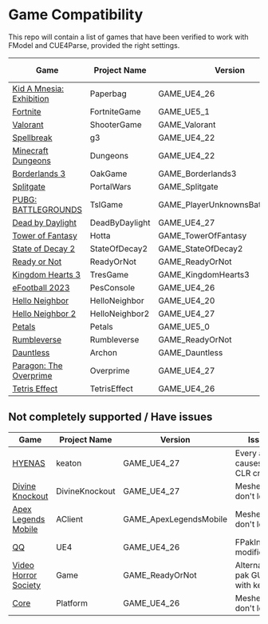 # Game Compatibility
This repo will contain a list of games that have been verified to work with FModel and CUE4Parse, provided the right settings.

| Game | Project Name | Version | Mappings File |
| --- | --- | --- | --- |
| [Kid A Mnesia: Exhibition](https://store.epicgames.com/en-US/p/kid-a-mnesia-exhibition) | Paperbag | GAME_UE4_26 |
| [Fortnite](https://store.epicgames.com/en-US/p/fortnite) | FortniteGame | GAME_UE5_1 |
| [Valorant](https://store.epicgames.com/en-US/p/valorant) | ShooterGame | GAME_Valorant |
| [Spellbreak](https://store.epicgames.com/en-US/p/spellbreak) | g3 | GAME_UE4_22 |
| [Minecraft Dungeons](https://store.steampowered.com/app/1672970/Minecraft_Dungeons/) | Dungeons | GAME_UE4_22 |
| [Borderlands 3](https://store.epicgames.com/en-US/p/borderlands-3) | OakGame | GAME_Borderlands3 |
| [Splitgate](https://store.steampowered.com/app/677620/Splitgate/) | PortalWars | GAME_Splitgate |
| [PUBG: BATTLEGROUNDS](https://store.steampowered.com/app/578080/PUBG_BATTLEGROUNDS/) | TslGame | GAME_PlayerUnknownsBattlegrounds |
| [Dead by Daylight](https://store.epicgames.com/en-US/p/dead-by-daylight) | DeadByDaylight | GAME_UE4_27 |
| [Tower of Fantasy](https://store.steampowered.com/app/2064650/Tower_of_Fantasy/) | Hotta | GAME_TowerOfFantasy |
| [State of Decay 2](https://store.steampowered.com/app/495420/State_of_Decay_2_Juggernaut_Edition/) | StateOfDecay2 | GAME_StateOfDecay2 |
| [Ready or Not](https://store.steampowered.com/app/1144200/Ready_or_Not/) | ReadyOrNot | GAME_ReadyOrNot |
| [Kingdom Hearts 3](https://store.epicgames.com/en-US/p/kingdom-hearts-iii) | TresGame | GAME_KingdomHearts3 |
| [eFootball 2023](http://store.steampowered.com/app/1665460/eFootball_2023/) | PesConsole | GAME_UE4_26 |
| [Hello Neighbor](https://store.steampowered.com/app/521890/Hello_Neighbor/) | HelloNeighbor | GAME_UE4_20 |
| [Hello Neighbor 2](https://store.steampowered.com/app/1321680/Hello_Neighbor_2/) | HelloNeighbor2 | GAME_UE4_27 |
| [Petals](https://petalsgame.itch.io/petals) | Petals | GAME_UE5_0 | [Mapping](https://cdn.discordapp.com/attachments/1032869717708378122/1045910129687678997/Mappings.usmap) |
| [Rumbleverse](https://store.epicgames.com/en-US/p/rumbleverse) | Rumbleverse | GAME_ReadyOrNot |
| [Dauntless](https://store.epicgames.com/en-US/p/dauntless) | Archon | GAME_Dauntless |
| [Paragon: The Overprime](https://store.epicgames.com/en-US/p/paragon-the-overprime-0bca60) | Overprime | GAME_UE4_27 |
| [Tetris Effect](https://store.steampowered.com/app/1003590/Tetris_Effect_Connected/) | TetrisEffect | GAME_UE4_26 |

## Not completely supported / Have issues
| Game | Project Name | Version | Issue |
| --- | --- | --- | --- |
| [HYENAS](https://store.steampowered.com/app/1989910/HYENAS/) | keaton | GAME_UE4_27 | Every asset causes a CLR crash |
| [Divine Knockout](https://store.steampowered.com/app/1294660/Divine_Knockout_DKO/) | DivineKnockout | GAME_UE4_27 | Meshes don't load |
| [Apex Legends Mobile](https://play.google.com/store/apps/details?id=com.ea.gp.apexlegendsmobilefps) | AClient | GAME_ApexLegendsMobile | Meshes don't load |
| [QQ](https://play.google.com/store/apps/details?id=com.tencent.mobileqq) | UE4 | GAME_UE4_26 | FPakInfo modification |
| [Video Horror Society](https://store.epicgames.com/en-US/p/vhs) | Game | GAME_ReadyOrNot | Alternate pak GUIDs with keys |
| [Core](https://store.epicgames.com/en-US/p/core) | Platform | GAME_UE4_26 | Meshes don't load |
